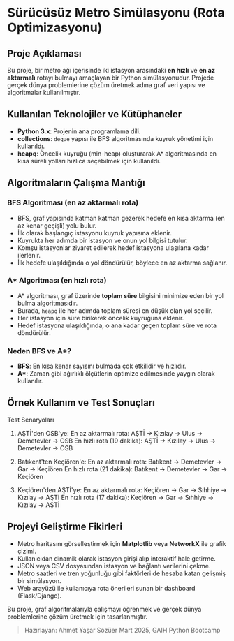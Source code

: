 # Sürücüsüz Metro Simülasyonu (Rota Optimizasyonu)

## Proje Açıklaması
Bu proje, bir metro ağı içerisinde iki istasyon arasındaki **en hızlı** ve **en az aktarmalı** rotayı bulmayı amaçlayan bir Python simülasyonudur. Projede gerçek dünya problemlerine çözüm üretmek adına graf veri yapısı ve algoritmalar kullanılmıştır.

## Kullanılan Teknolojiler ve Kütüphaneler
- **Python 3.x**: Projenin ana programlama dili.
- **collections**: `deque` yapısı ile BFS algoritmasında kuyruk yönetimi için kullanıldı.
- **heapq**: Öncelik kuyruğu (min-heap) oluşturarak A* algoritmasında en kısa süreli yolları hızlıca seçebilmek için kullanıldı.

## Algoritmaların Çalışma Mantığı

### BFS Algoritması (en az aktarmalı rota)
- BFS, graf yapısında katman katman gezerek hedefe en kısa aktarma (en az kenar geçişli) yolu bulur.
- İlk olarak başlangıç istasyonu kuyruk yapısına eklenir.
- Kuyrukta her adımda bir istasyon ve onun yol bilgisi tutulur.
- Komşu istasyonlar ziyaret edilerek hedef istasyona ulaşılana kadar ilerlenir.
- İlk hedefe ulaşıldığında o yol döndürülür, böylece en az aktarma sağlanır.

### A* Algoritması (en hızlı rota)
- A* algoritması, graf üzerinde **toplam süre** bilgisini minimize eden bir yol bulma algoritmasıdır.
- Burada, `heapq` ile her adımda toplam süresi en düşük olan yol seçilir.
- Her istasyon için süre birikerek öncelik kuyruğuna eklenir.
- Hedef istasyona ulaşıldığında, o ana kadar geçen toplam süre ve rota döndürülür.

### Neden BFS ve A*?
- **BFS**: En kısa kenar sayısını bulmada çok etkilidir ve hızlıdır.
- **A\***: Zaman gibi ağırlıklı ölçütlerin optimize edilmesinde yaygın olarak kullanılır.

## Örnek Kullanım ve Test Sonuçları


Test Senaryoları

1. AŞTİ'den OSB'ye:
En az aktarmalı rota: AŞTİ -> Kızılay -> Ulus -> Demetevler -> OSB
En hızlı rota (19 dakika): AŞTİ -> Kızılay -> Ulus -> Demetevler -> OSB

2. Batıkent'ten Keçiören'e:
En az aktarmalı rota: Batıkent -> Demetevler -> Gar -> Keçiören
En hızlı rota (21 dakika): Batıkent -> Demetevler -> Gar -> Keçiören

3. Keçiören'den AŞTİ'ye:
En az aktarmalı rota: Keçiören -> Gar -> Sıhhiye -> Kızılay -> AŞTİ
En hızlı rota (17 dakika): Keçiören -> Gar -> Sıhhiye -> Kızılay -> AŞTİ


## Projeyi Geliştirme Fikirleri
- Metro haritasını görselleştirmek için **Matplotlib** veya **NetworkX** ile grafik çizimi.
- Kullanıcıdan dinamik olarak istasyon girişi alıp interaktif hale getirme.
- JSON veya CSV dosyasından istasyon ve bağlantı verilerini çekme.
- Metro saatleri ve tren yoğunluğu gibi faktörleri de hesaba katan gelişmiş bir simülasyon.
- Web arayüzü ile kullanıcıya rota önerileri sunan bir dashboard (Flask/Django).


Bu proje, graf algoritmalarıyla çalışmayı öğrenmek ve gerçek dünya problemlerine çözüm üretmek için tasarlanmıştır.


> Hazırlayan: Ahmet Yaşar Sözüer
> Mart 2025, GAIH Python Bootcamp


